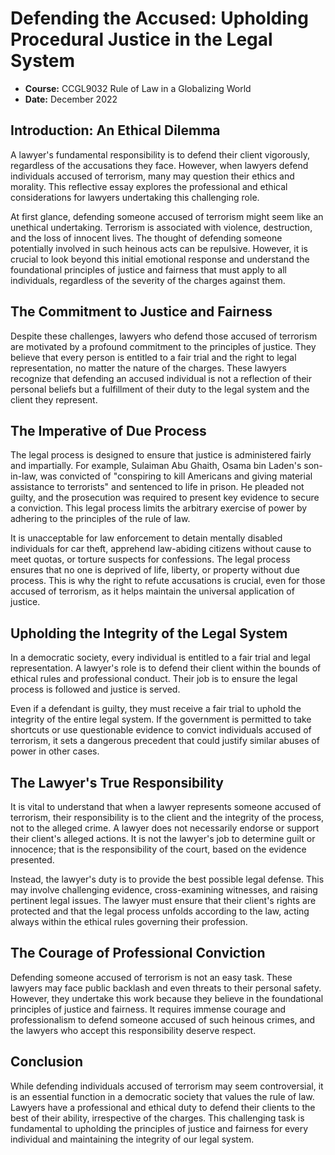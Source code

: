 # Defending the Accused: Upholding Procedural Justice in the Legal System

- **Course:** CCGL9032 Rule of Law in a Globalizing World
- **Date:** December 2022


## Introduction: An Ethical Dilemma

A lawyer's fundamental responsibility is to defend their client vigorously, regardless of the accusations they face. However, when lawyers defend individuals accused of terrorism, many may question their ethics and morality. This reflective essay explores the professional and ethical considerations for lawyers undertaking this challenging role.

At first glance, defending someone accused of terrorism might seem like an unethical undertaking. Terrorism is associated with violence, destruction, and the loss of innocent lives. The thought of defending someone potentially involved in such heinous acts can be repulsive. However, it is crucial to look beyond this initial emotional response and understand the foundational principles of justice and fairness that must apply to all individuals, regardless of the severity of the charges against them.

## The Commitment to Justice and Fairness

Despite these challenges, lawyers who defend those accused of terrorism are motivated by a profound commitment to the principles of justice. They believe that every person is entitled to a fair trial and the right to legal representation, no matter the nature of the charges. These lawyers recognize that defending an accused individual is not a reflection of their personal beliefs but a fulfillment of their duty to the legal system and the client they represent.

## The Imperative of Due Process

The legal process is designed to ensure that justice is administered fairly and impartially. For example, Sulaiman Abu Ghaith, Osama bin Laden's son-in-law, was convicted of "conspiring to kill Americans and giving material assistance to terrorists" and sentenced to life in prison. He pleaded not guilty, and the prosecution was required to present key evidence to secure a conviction. This legal process limits the arbitrary exercise of power by adhering to the principles of the rule of law.

It is unacceptable for law enforcement to detain mentally disabled individuals for car theft, apprehend law-abiding citizens without cause to meet quotas, or torture suspects for confessions. The legal process ensures that no one is deprived of life, liberty, or property without due process. This is why the right to refute accusations is crucial, even for those accused of terrorism, as it helps maintain the universal application of justice.

## Upholding the Integrity of the Legal System

In a democratic society, every individual is entitled to a fair trial and legal representation. A lawyer's role is to defend their client within the bounds of ethical rules and professional conduct. Their job is to ensure the legal process is followed and justice is served.

Even if a defendant is guilty, they must receive a fair trial to uphold the integrity of the entire legal system. If the government is permitted to take shortcuts or use questionable evidence to convict individuals accused of terrorism, it sets a dangerous precedent that could justify similar abuses of power in other cases.

## The Lawyer's True Responsibility

It is vital to understand that when a lawyer represents someone accused of terrorism, their responsibility is to the client and the integrity of the process, not to the alleged crime. A lawyer does not necessarily endorse or support their client's alleged actions. It is not the lawyer's job to determine guilt or innocence; that is the responsibility of the court, based on the evidence presented.

Instead, the lawyer's duty is to provide the best possible legal defense. This may involve challenging evidence, cross-examining witnesses, and raising pertinent legal issues. The lawyer must ensure that their client's rights are protected and that the legal process unfolds according to the law, acting always within the ethical rules governing their profession.

## The Courage of Professional Conviction

Defending someone accused of terrorism is not an easy task. These lawyers may face public backlash and even threats to their personal safety. However, they undertake this work because they believe in the foundational principles of justice and fairness. It requires immense courage and professionalism to defend someone accused of such heinous crimes, and the lawyers who accept this responsibility deserve respect.

## Conclusion

While defending individuals accused of terrorism may seem controversial, it is an essential function in a democratic society that values the rule of law. Lawyers have a professional and ethical duty to defend their clients to the best of their ability, irrespective of the charges. This challenging task is fundamental to upholding the principles of justice and fairness for every individual and maintaining the integrity of our legal system.